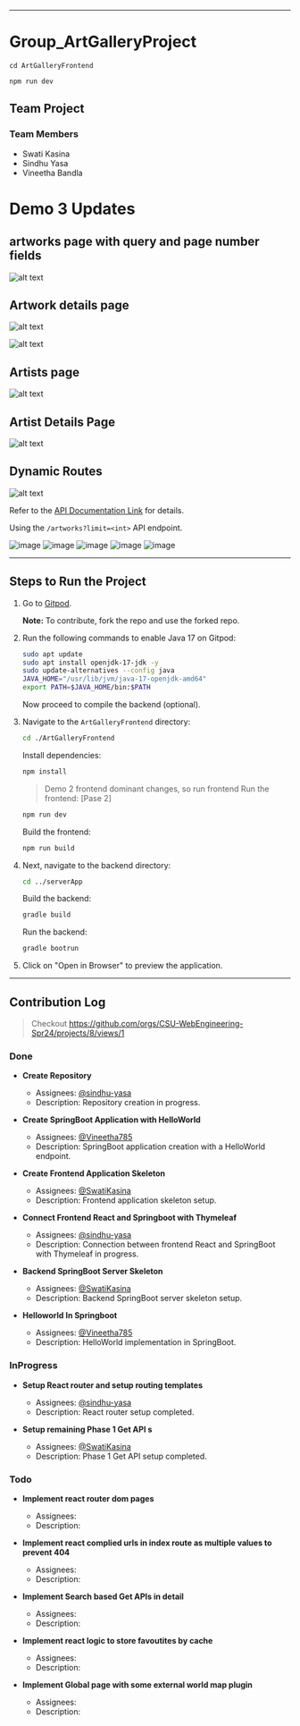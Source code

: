 

---

# Group_ArtGalleryProject

```
cd ArtGalleryFrontend

npm run dev

```


## Team Project

### Team Members

- Swati Kasina
- Sindhu Yasa
- Vineetha Bandla

# Demo 3 Updates


## artworks page with query and page number fields
![alt text](image-1.png)

## Artwork details page
![alt text](image-2.png)

![alt text](image-3.png)

## Artists page
![alt text](image-4.png)

## Artist Details Page
![alt text](image-5.png)

## Dynamic Routes
![alt text](image-6.png)




Refer to the [API Documentation Link](https://api.artic.edu/docs/#collections) for details.

Using the `/artworks?limit=<int>` API endpoint.

![image](https://github.com/CSU-WebEngineering-Spr24/Group_ArtGalleryProject/assets/150859740/3a745da8-7b94-42e9-8004-f9883e8097fb)
![image](https://github.com/CSU-WebEngineering-Spr24/Group_ArtGalleryProject/assets/150859740/1a3f01e6-47e1-47fe-b55f-607f35f22f7c)
![image](https://github.com/CSU-WebEngineering-Spr24/Group_ArtGalleryProject/assets/150859740/b25954ca-6fb2-4015-ac15-01862dedee11)
![image](https://github.com/CSU-WebEngineering-Spr24/Group_ArtGalleryProject/assets/150859740/7fcaae05-d13b-4fae-9e7b-ba48e3af4cef)
![image](https://github.com/CSU-WebEngineering-Spr24/Group_ArtGalleryProject/assets/150859740/dc9136c4-4ba6-4377-9df1-ad05afddcec3)



---

## Steps to Run the Project

1. Go to [Gitpod](https://gipod.io/#/github.com/CSU-WebEngineering-Spr24/Group_ArtGalleryProject).

   **Note:** To contribute, fork the repo and use the forked repo.

2. Run the following commands to enable Java 17 on Gitpod:

   ```bash
   sudo apt update
   sudo apt install openjdk-17-jdk -y
   sudo update-alternatives --config java
   JAVA_HOME="/usr/lib/jvm/java-17-openjdk-amd64"
   export PATH=$JAVA_HOME/bin:$PATH
   ```

   Now proceed to compile the backend (optional).

3. Navigate to the `ArtGalleryFrontend` directory:

   ```bash
   cd ./ArtGalleryFrontend
   ```

   Install dependencies:

   ```bash
   npm install
   ```

   > Demo 2 frontend dominant changes, so run frontend
   Run the frontend:  [Pase 2]

   ```bash
   npm run dev
   ```

   Build the frontend:

   ```bash
   npm run build
   ```

4. Next, navigate to the backend directory:

   ```bash
   cd ../serverApp
   ```

   Build the backend:

   ```bash
   gradle build
   ```

   Run the backend:

   ```bash
   gradle bootrun
   ```

5. Click on "Open in Browser" to preview the application.

---

## Contribution Log

> Checkout https://github.com/orgs/CSU-WebEngineering-Spr24/projects/8/views/1 

### Done

- **Create Repository**
  - Assignees: [@sindhu-yasa](https://github.com/sindhu-yasa)
  - Description: Repository creation in progress.

- **Create SpringBoot Application with HelloWorld**
  - Assignees: [@Vineetha785](https://github.com/Vineetha785)
  - Description: SpringBoot application creation with a HelloWorld endpoint.

- **Create Frontend Application Skeleton**
  - Assignees: [@SwatiKasina](https://github.com/SwatiKasina)
  - Description: Frontend application skeleton setup.

- **Connect Frontend React and Springboot with Thymeleaf**
  - Assignees: [@sindhu-yasa](https://github.com/SwatiKasina)
  - Description: Connection between frontend React and SpringBoot with Thymeleaf in progress.

- **Backend SpringBoot Server Skeleton**
  - Assignees: [@SwatiKasina](https://github.com/SwatiKasina)
  - Description: Backend SpringBoot server skeleton setup.

- **Helloworld In Springboot**
  - Assignees: [@Vineetha785](https://github.com/SwatiKasina)
  - Description: HelloWorld implementation in SpringBoot.

### InProgress

- **Setup React router and setup routing templates**
  - Assignees: [@sindhu-yasa](https://github.com/sindhu-yasa)
  - Description: React router setup completed.

- **Setup remaining Phase 1 Get API s**
  - Assignees: [@SwatiKasina](https://github.com/SwatiKasina)
  - Description: Phase 1 Get API setup completed.

### Todo

- **Implement react router dom pages**
  - Assignees: 
  - Description: 

- **Implement react complied urls in index route as multiple values to prevent 404**
  - Assignees: 
  - Description:

- **Implement Search based Get APIs in detail**
  - Assignees: 
  - Description: 

- **Implement react logic to store favoutites by cache**
  - Assignees: 
  - Description:

- **Implement Global page with some external world map plugin**
  - Assignees: 
  - Description:
